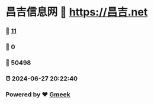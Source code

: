 # 昌吉信息网 :link: https://昌吉.net 
### :page_facing_up: [11](https://昌吉.net/tag.html) 
### :speech_balloon: 0 
### :hibiscus: 50498 
### :alarm_clock: 2024-06-27 20:22:40 
### Powered by :heart: [Gmeek](https://github.com/Meekdai/Gmeek)
